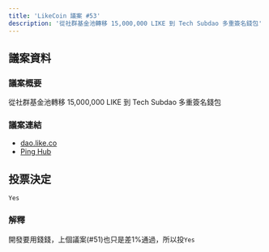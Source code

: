 ```yaml
---
title: 'LikeCoin 議案 #53'
description: '從社群基金池轉移 15,000,000 LIKE 到 Tech Subdao 多重簽名錢包'
---
```


## 議案資料

### 議案概要
從社群基金池轉移 15,000,000 LIKE 到 Tech Subdao 多重簽名錢包

### 議案連結
- [dao.like.co](https://dao.like.co/proposals/53)
- [Ping Hub](https://ping.pub/likecoin/gov/53)


## 投票決定
`Yes`

### 解釋
開發要用錢錢，上個議案(#51)也只是差1%通過，所以投`Yes`
